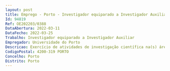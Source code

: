```yaml
--- 
layout: post
title: Emprego - Porto - Investigador equiparado a Investigador Auxiliar
Id: 94819
Ref: OE202203/0388
DataAbertura: 2022-03-11
DataFecho: 2022-03-25
Trabalho: Investigador equiparado a Investigador Auxiliar
Empregador: Universidade do Porto
Descricao: Exercício de atividades de investigação científica na(s) área(s) científica(s) FOS de Ciências da Saúde
CodigoPostal: 4200-319 PORTO
Concelho: Porto
Distrito: Porto
--- 
```

